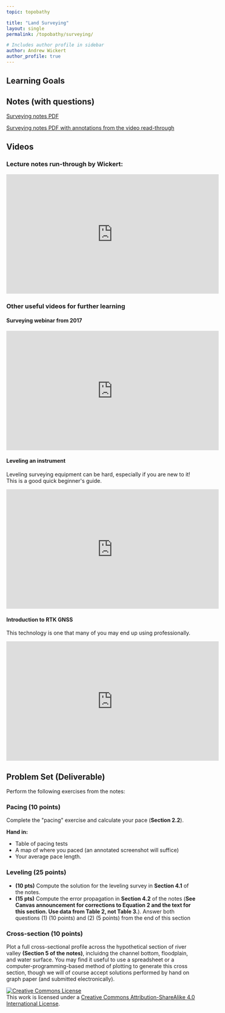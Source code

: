 ```yaml
---
topic: topobathy

title: "Land Surveying"
layout: single
permalink: /topobathy/surveying/

# Includes author profile in sidebar
author: Andrew Wickert
author_profile: true
---
```


## Learning Goals



## Notes (with questions)

[Surveying notes PDF](/assets/notes/01_Surveying.pdf)

[Surveying notes PDF with annotations from the video read-through](/assets/notes/01_Surveying_withNotes.pdf)

## Videos

### Lecture notes run-through by Wickert:

<iframe width="560" height="315" src="https://www.youtube.com/embed/yyRxw8VoJ8M" frameborder="0" allow="accelerometer; autoplay; clipboard-write; encrypted-media; gyroscope; picture-in-picture" allowfullscreen></iframe>

### Other useful videos for further learning

#### Surveying webinar from 2017

<iframe width="560" height="315" src="https://www.youtube.com/embed/bVSNkIcwgmg" frameborder="0" allow="accelerometer; autoplay; clipboard-write; encrypted-media; gyroscope; picture-in-picture" allowfullscreen></iframe>

#### Leveling an instrument

Leveling surveying equipment can be hard, especially if you are new to it! This is a good quick beginner's guide.

<iframe width="560" height="315" src="https://www.youtube.com/embed/j8poe2vvD2Q" frameborder="0" allow="accelerometer; autoplay; clipboard-write; encrypted-media; gyroscope; picture-in-picture" allowfullscreen></iframe>

#### Introduction to RTK GNSS

This technology is one that many of you may end up using professionally.

<iframe width="560" height="315" src="https://www.youtube.com/embed/pOuYdxBWVyU" frameborder="0" allow="accelerometer; autoplay; clipboard-write; encrypted-media; gyroscope; picture-in-picture" allowfullscreen></iframe>

## Problem Set (Deliverable)

Perform the following exercises from the notes:

### Pacing (10 points)

Complete the "pacing" exercise and calculate your pace (**Section 2.2**).

**Hand in:**
* Table of pacing tests
* A map of where you paced (an annotated screenshot will suffice)
* Your average pace length.

### Leveling (25 points)

* **(10 pts)** Compute the solution for the leveling survey in **Section 4.1** of the notes.
* **(15 pts)** Compute the error propagation in **Section 4.2** of the notes (**See Canvas announcement for corrections to Equation 2 and the text for this section. Use data from Table 2, not Table 3.**). Answer both questions (1) (10
points) and (2) (5 points) from the end of this section

### Cross-section (10 points)

Plot a full cross-sectional profile across the hypothetical section of river valley **(Section 5 of the notes)**, incluidng the channel bottom, floodplain, and water surface. You may find it useful to use a spreadsheet or a computer-programming-based method of plotting to generate this cross section, though we will of course accept solutions performed by hand on graph paper (and submitted electronically).


<a rel="license" href="http://creativecommons.org/licenses/by-sa/4.0/"><img alt="Creative Commons License" style="border-width:0" src="https://i.creativecommons.org/l/by-sa/4.0/88x31.png" /></a><br />This work is licensed under a <a rel="license" href="http://creativecommons.org/licenses/by-sa/4.0/">Creative Commons Attribution-ShareAlike 4.0 International License</a>.
